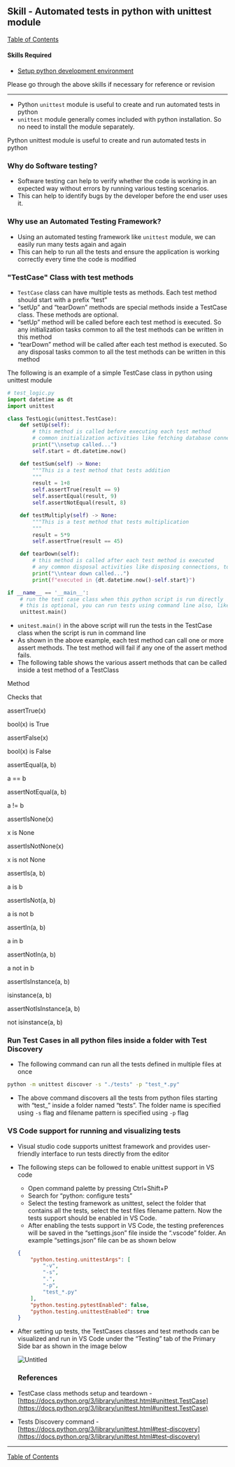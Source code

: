 ## Skill - Automated tests in python with unittest module

[Table of Contents](https://nagasudhir.blogspot.com/2020/04/taming-python-table-of-contents.html)

#### Skills Required
* [Setup python development environment](https://nagasudhir.blogspot.com/2020/04/setup-python-development-environment_14.html)

Please go through the above skills if necessary for reference or revision
<hr/>

* Python `unittest` module is useful to create and run automated tests in python
* `unittest` module generally comes included with python installation. So no need to install the module separately.

Python unittest module is useful to create and run automated tests in python

### Why do Software testing?
-   Software testing can help to verify whether the code is working in an expected way without errors by running various testing scenarios.
-   This can help to identify bugs by the developer before the end user uses it.

### Why use an Automated Testing Framework?
-   Using an automated testing framework like `unittest` module, we can easily run many tests again and again
-   This can help to run all the tests and ensure the application is working correctly every time the code is modified

### "TestCase" Class with test methods
-   `TestCase` class can have multiple tests as methods. Each test method should start with a prefix “test”
-   “setUp” and “tearDown” methods are special methods inside a TestCase class. These methods are optional.
-   “setUp” method will be called before each test method is executed. So any initialization tasks common to all the test methods can be written in this method
-   “tearDown” method will be called after each test method is executed. So any disposal tasks common to all the test methods can be written in this method

The following is an example of a simple TestCase class in python using unittest module
```python
# test_logic.py
import datetime as dt
import unittest

class TestLogic(unittest.TestCase):
    def setUp(self):
        # this method is called before executing each test method
        # common initialization activities like fetching database connections, api tokens etc. before starting each test method can be done here
        print("\\nsetup called...")
        self.start = dt.datetime.now()

    def testSum(self) -> None:
        """This is a test method that tests addition
        """
        result = 1+8
        self.assertTrue(result == 9)
        self.assertEqual(result, 9)
        self.assertNotEqual(result, 8)

    def testMultiply(self) -> None:
        """This is a test method that tests multiplication
        """
        result = 5*9
        self.assertTrue(result == 45)

    def tearDown(self):
        # this method is called after each test method is executed
        # any common disposal activities like disposing connections, tokens etc. can be done in this method
        print("\\ntear down called...")
        print(f"executed in {dt.datetime.now()-self.start}")

if __name__ == '__main__':
    # run the test case class when this python script is run directly
    # this is optional, you can run tests using command line also, like python -m unittest discover -s "." -p "test*.py"
    unittest.main()

```

-   `unitest.main()` in the above script will run the tests in the TestCase class when the script is run in command line
-   As shown in the above example, each test method can call one or more assert methods. The test method will fail if any one of the assert method fails.
-   The following table shows the various assert methods that can be called inside a test method of a TestClass

Method

Checks that

assertTrue(x)

bool(x) is True

assertFalse(x)

bool(x) is False

assertEqual(a, b)

a == b

assertNotEqual(a, b)

a != b

assertIsNone(x)

x is None

assertIsNotNone(x)

x is not None

assertIs(a, b)

a is b

assertIsNot(a, b)

a is not b

assertIn(a, b)

a in b

assertNotIn(a, b)

a not in b

assertIsInstance(a, b)

isinstance(a, b)

assertNotIsInstance(a, b)

not isinstance(a, b)

### Run Test Cases in all python files inside a folder with Test Discovery

-   The following command can run all the tests defined in multiple files at once

```bash
python -m unittest discover -s "./tests" -p "test_*.py"

```

-   The above command discovers all the tests from python files starting with “test_” inside a folder named “tests”. The folder name is specified using `-s` flag and filename pattern is specified using `-p` flag

### VS Code support for running and visualizing tests

-   Visual studio code supports unittest framework and provides user-friendly interface to run tests directly from the editor
    
-   The following steps can be followed to enable unittest support in VS code
    
    -   Open command palette by pressing Ctrl+Shift+P
    -   Search for “python: configure tests”
    -   Select the testing framework as unittest, select the folder that contains all the tests, select the test files filename pattern. Now the tests support should be enabled in VS Code.
    -   After enabling the tests support in VS Code, the testing preferences will be saved in the “settings.json” file inside the “.vscode” folder. An example “settings.json” file can be as shown below
    
    ```json
    {
        "python.testing.unittestArgs": [
            "-v",
            "-s",
            ".",
            "-p",
            "test_*.py"
        ],
        "python.testing.pytestEnabled": false,
        "python.testing.unittestEnabled": true
    }
    
    ```
    
-   After setting up tests, the TestCases classes and test methods can be visualized and run in VS Code under the “Testing” tab of the Primary Side bar as shown in the image below
    
    ![Untitled](https://s3-us-west-2.amazonaws.com/secure.notion-static.com/5902b65c-a368-47cb-8168-df43a832ccf8/Untitled.png)
    
    ### References
-   TestCase class methods setup and teardown - [](https://docs.python.org/3/library/unittest.html#unittest.TestCase)[https://docs.python.org/3/library/unittest.html#unittest.TestCase](https://docs.python.org/3/library/unittest.html#unittest.TestCase)
    
-   Tests Discovery command - [](https://docs.python.org/3/library/unittest.html#test-discovery)[https://docs.python.org/3/library/unittest.html#test-discovery](https://docs.python.org/3/library/unittest.html#test-discovery)

<hr/>

[Table of Contents](https://nagasudhir.blogspot.com/2020/04/taming-python-table-of-contents.html)
<!--stackedit_data:
eyJoaXN0b3J5IjpbLTE5ODc1Mzk0MTRdfQ==
-->